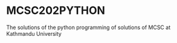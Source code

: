 # MCSC202PYTHON
The solutions of the python programming of solutions of MCSC at Kathmandu University

